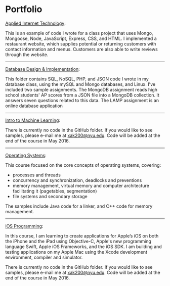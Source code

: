 # Portfolio

[Applied Internet Technology](./Applied%20Internet%20Technology):

This is an example of code I wrote for a class project that uses Mongo, Mongoose, Node, JavaScript, Express, CSS, and HTML.
I implemented a restaurant website, which supplies potential or returning customers with contact information and menus. Customers
are also able to write reviews through the website.


-------------------


[Database Design & Implementation](./Database%20Design%20%26%20Implementation):

This folder contains SQL, NoSQL, PHP, and JSON code I wrote in my database class, using the mySQL and Mongo databases, and Linux.
I've included two sample assignments. The MongoDB assignment reads high school students' AP scores from a JSON file into a 
MongoDB collection. It answers seven questions related to this data.
The LAMP assignment is an online database application 


-------------------


[Intro to Machine Learning](./Intro%20to%20Machine%20Learning):

There is currently no code in the GitHub folder. If you would like to see samples, please e-mail me at xak200@nyu.edu.
Code will be added at the end of the course in May 2016.


-------------------


[Operating Systems](./Operating%20Systems):

This course focused on the core concepts of operating systems, covering: 
- processes and threads
- concurrency and synchronization, deadlocks and preventions
- memory management, virtual memory and computer architecture facilitating it (pagetables, segmentation)
- file systems and secondary storage

The samples include Java code for a linker, and C++ code for memory management.


-------------------


[iOS Programming](./iOS%20Programming):

In this course, I am learning to create applications for Apple’s iOS on both the iPhone and the iPad using Objective-C, 
Apple's new programming language Swift, Apple iOS Frameworks, and the iOS SDK. I am building and testing applications on my 
Apple Mac using the Xcode development environment, compiler and simulator. 

There is currently no code in the GitHub folder. If you would like to see samples, please e-mail me at xak200@nyu.edu.
Code will be added at the end of the course in May 2016.